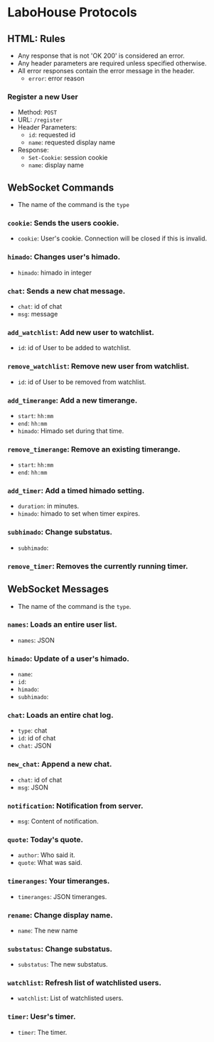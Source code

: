 # LaboHouse Protocols

## HTML: Rules
  * Any response that is not 'OK 200' is considered an error.
  * Any header parameters are required unless specified otherwise.
  * All error responses contain the error message in the header.
    * `error`: error reason

### Register a new User
  * Method: `POST`
  * URL: `/register`
  * Header Parameters:
    * `id`: requested id
    * `name`: requested display name
  * Response:
    * `Set-Cookie`: session cookie
    * `name`: display name

## WebSocket Commands
  * The name of the command is the `type`

### `cookie`: Sends the users cookie.
  * `cookie`: User's cookie. Connection will be closed if this is invalid.

### `himado`: Changes user's himado.
  * `himado`: himado in integer

### `chat`: Sends a new chat message.
  * `chat`: id of chat
  * `msg`: message

### `add_watchlist`: Add new user to watchlist.
  * `id`: id of User to be added to watchlist.

### `remove_watchlist`: Remove new user from watchlist.
  * `id`: id of User to be removed from watchlist.

### `add_timerange`: Add a new timerange.
  * `start`: `hh:mm`
  * `end`: `hh:mm`
  * `himado`: Himado set during that time.

### `remove_timerange`: Remove an existing timerange.
  * `start`: `hh:mm`
  * `end`: `hh:mm`

### `add_timer`: Add a timed himado setting.
  * `duration`: in minutes.
  * `himado`: himado to set when timer expires.

### `subhimado`: Change substatus.
  * `subhimado`:

### `remove_timer`: Removes the currently running timer.

## WebSocket Messages
  * The name of the command is the `type`.

### `names`: Loads an entire user list.
  * `names`: JSON

### `himado`: Update of a user's himado.
  * `name`:
  * `id`:
  * `himado`:
  * `subhimado`:

### `chat`: Loads an entire chat log.
  * `type`: chat
  * `id`: id of chat
  * `chat`: JSON

### `new_chat`: Append a new chat.
  * `chat`: id of chat
  * `msg`: JSON

### `notification`: Notification from server.
  * `msg`: Content of notification.

### `quote`: Today's quote.
  * `author`: Who said it.
  * `quote`: What was said.

### `timeranges`: Your timeranges.
  * `timeranges`: JSON timeranges.

### `rename`: Change display name.
  * `name`: The new name

### `substatus`: Change substatus.
  * `substatus`: The new substatus.

### `watchlist`: Refresh list of watchlisted users.
  * `watchlist`: List of watchlisted users.

### `timer`: Uesr's timer.
  * `timer`: The timer.